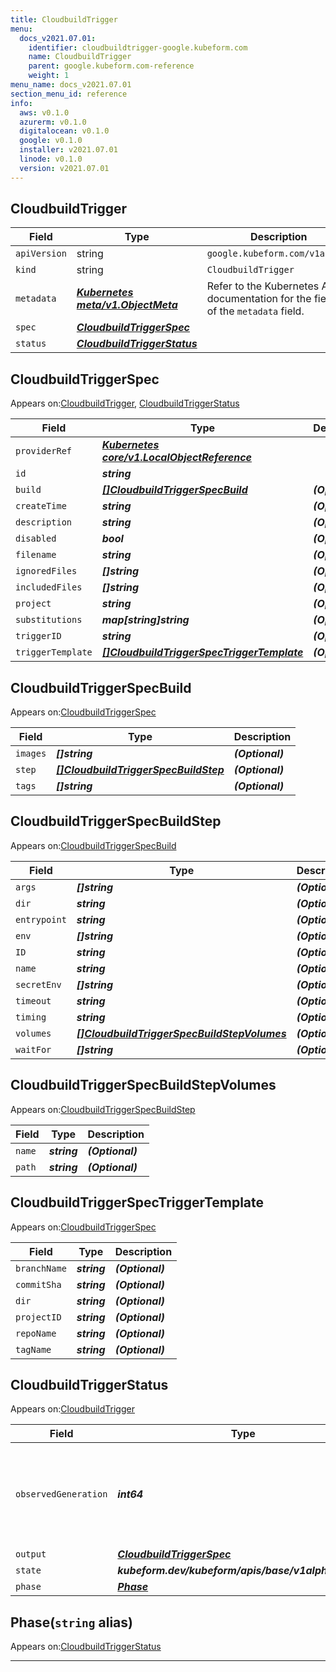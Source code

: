 ```yaml
---
title: CloudbuildTrigger
menu:
  docs_v2021.07.01:
    identifier: cloudbuildtrigger-google.kubeform.com
    name: CloudbuildTrigger
    parent: google.kubeform.com-reference
    weight: 1
menu_name: docs_v2021.07.01
section_menu_id: reference
info:
  aws: v0.1.0
  azurerm: v0.1.0
  digitalocean: v0.1.0
  google: v0.1.0
  installer: v2021.07.01
  linode: v0.1.0
  version: v2021.07.01
---
```


## CloudbuildTrigger
| Field | Type | Description |
| ------ | ----- | ----------- |
| `apiVersion` | string | `google.kubeform.com/v1alpha1` |
|    `kind` | string | `CloudbuildTrigger` |
| `metadata` | ***[Kubernetes meta/v1.ObjectMeta](https://v1-18.docs.kubernetes.io/docs/reference/generated/kubernetes-api/v1.18/#objectmeta-v1-meta)***|Refer to the Kubernetes API documentation for the fields of the `metadata` field.|
| `spec` | ***[CloudbuildTriggerSpec](#cloudbuildtriggerspec)***||
| `status` | ***[CloudbuildTriggerStatus](#cloudbuildtriggerstatus)***||
## CloudbuildTriggerSpec

Appears on:[CloudbuildTrigger](#cloudbuildtrigger), [CloudbuildTriggerStatus](#cloudbuildtriggerstatus)

| Field | Type | Description |
| ------ | ----- | ----------- |
| `providerRef` | ***[Kubernetes core/v1.LocalObjectReference](https://v1-18.docs.kubernetes.io/docs/reference/generated/kubernetes-api/v1.18/#localobjectreference-v1-core)***||
| `id` | ***string***||
| `build` | ***[[]CloudbuildTriggerSpecBuild](#cloudbuildtriggerspecbuild)***| ***(Optional)*** |
| `createTime` | ***string***| ***(Optional)*** |
| `description` | ***string***| ***(Optional)*** |
| `disabled` | ***bool***| ***(Optional)*** |
| `filename` | ***string***| ***(Optional)*** |
| `ignoredFiles` | ***[]string***| ***(Optional)*** |
| `includedFiles` | ***[]string***| ***(Optional)*** |
| `project` | ***string***| ***(Optional)*** |
| `substitutions` | ***map[string]string***| ***(Optional)*** |
| `triggerID` | ***string***| ***(Optional)*** |
| `triggerTemplate` | ***[[]CloudbuildTriggerSpecTriggerTemplate](#cloudbuildtriggerspectriggertemplate)***| ***(Optional)*** |
## CloudbuildTriggerSpecBuild

Appears on:[CloudbuildTriggerSpec](#cloudbuildtriggerspec)

| Field | Type | Description |
| ------ | ----- | ----------- |
| `images` | ***[]string***| ***(Optional)*** |
| `step` | ***[[]CloudbuildTriggerSpecBuildStep](#cloudbuildtriggerspecbuildstep)***| ***(Optional)*** |
| `tags` | ***[]string***| ***(Optional)*** |
## CloudbuildTriggerSpecBuildStep

Appears on:[CloudbuildTriggerSpecBuild](#cloudbuildtriggerspecbuild)

| Field | Type | Description |
| ------ | ----- | ----------- |
| `args` | ***[]string***| ***(Optional)*** |
| `dir` | ***string***| ***(Optional)*** |
| `entrypoint` | ***string***| ***(Optional)*** |
| `env` | ***[]string***| ***(Optional)*** |
| `ID` | ***string***| ***(Optional)*** |
| `name` | ***string***| ***(Optional)*** |
| `secretEnv` | ***[]string***| ***(Optional)*** |
| `timeout` | ***string***| ***(Optional)*** |
| `timing` | ***string***| ***(Optional)*** |
| `volumes` | ***[[]CloudbuildTriggerSpecBuildStepVolumes](#cloudbuildtriggerspecbuildstepvolumes)***| ***(Optional)*** |
| `waitFor` | ***[]string***| ***(Optional)*** |
## CloudbuildTriggerSpecBuildStepVolumes

Appears on:[CloudbuildTriggerSpecBuildStep](#cloudbuildtriggerspecbuildstep)

| Field | Type | Description |
| ------ | ----- | ----------- |
| `name` | ***string***| ***(Optional)*** |
| `path` | ***string***| ***(Optional)*** |
## CloudbuildTriggerSpecTriggerTemplate

Appears on:[CloudbuildTriggerSpec](#cloudbuildtriggerspec)

| Field | Type | Description |
| ------ | ----- | ----------- |
| `branchName` | ***string***| ***(Optional)*** |
| `commitSha` | ***string***| ***(Optional)*** |
| `dir` | ***string***| ***(Optional)*** |
| `projectID` | ***string***| ***(Optional)*** |
| `repoName` | ***string***| ***(Optional)*** |
| `tagName` | ***string***| ***(Optional)*** |
## CloudbuildTriggerStatus

Appears on:[CloudbuildTrigger](#cloudbuildtrigger)

| Field | Type | Description |
| ------ | ----- | ----------- |
| `observedGeneration` | ***int64***| ***(Optional)*** Resource generation, which is updated on mutation by the API Server.|
| `output` | ***[CloudbuildTriggerSpec](#cloudbuildtriggerspec)***| ***(Optional)*** |
| `state` | ***kubeform.dev/kubeform/apis/base/v1alpha1.State***| ***(Optional)*** |
| `phase` | ***[Phase](#phase)***| ***(Optional)*** |
## Phase(`string` alias)

Appears on:[CloudbuildTriggerStatus](#cloudbuildtriggerstatus)

---
